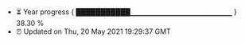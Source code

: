 - ⏳ Year progress { ███████████▁▁▁▁▁▁▁▁▁▁▁▁▁▁▁▁▁▁▁ } 38.30 %
- ⏰ Updated on Thu, 20 May 2021 19:29:37 GMT

